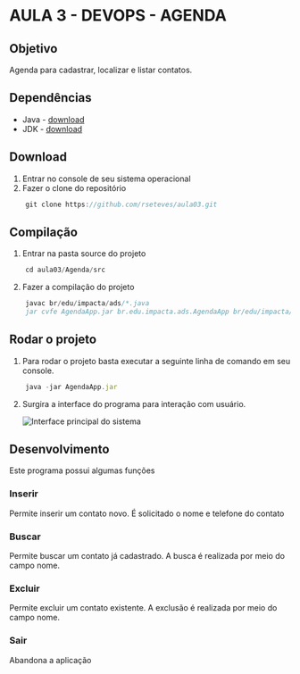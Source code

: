 # AULA 3 - DEVOPS - AGENDA

## Objetivo

Agenda para cadastrar, localizar e listar contatos.

## Dependências
+ Java - [download](https://www.java.com/pt_BR/)
+ JDK - [download](http://www.oracle.com/technetwork/java/javase/downloads/jdk9-downloads-3848520.html)

## Download
1. Entrar no console de seu sistema operacional
2. Fazer o clone do repositório
```javascript
	git clone https://github.com/rseteves/aula03.git
```
## Compilação
1. Entrar na pasta source do projeto
```javascript
	cd aula03/Agenda/src
```
2. Fazer a compilação do projeto
```javascript
	javac br/edu/impacta/ads/*.java
	jar cvfe AgendaApp.jar br.edu.impacta.ads.AgendaApp br/edu/impacta/ads/*
```
## Rodar o projeto
1. Para rodar o projeto basta executar a seguinte linha de comando em seu console.
```javascript
	java -jar AgendaApp.jar
```
2. Surgira a interface do programa para interação com usuário.

	![Interface principal do sistema](https://github.com/leandrobudau/aula03/blob/master/Agenda/screen-main.png)


## Desenvolvimento
Este programa possui algumas funções
### Inserir
Permite inserir um contato novo. É solicitado o nome e telefone do contato
### Buscar 
Permite buscar um contato já cadastrado. A busca é realizada por meio do campo nome.
### Excluir
Permite excluir um contato existente. A exclusão é realizada por meio do campo nome.
### Sair
Abandona a aplicação

